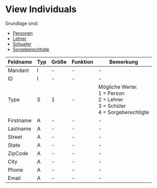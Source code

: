 # View Individuals

Grundlage sind:

* [Personen](https://doc.magellan-toolbox.stueber.de/datenstrukture/tabellen/Personen/)
* [Lehrer](https://doc.magellan-toolbox.stueber.de/datenstruktur/ansichten/Lehrer/)
* [Schueler](https://doc.magellan-toolbox.stueber.de/datenstruktur/tabellen/Schueler/)
* [Sorgeberechtigte](https://doc.magellan-toolbox.stueber.de/datenstruktur/tabellen/Sorgeberechtigte/)

| Feldname  | Typ | Größe | Funktion | Bemerkung                                |
|-----------|-----|-------|----------|------------------------------------------|
| Mandant   | I   | -     | -        | -                                        |
| ID        | I   | -     | -        | -                                        |
| Type      | S   | 1     | -        | Mögliche Werte:<br/>1 = Person<br/>2 = Lehrer<br/>3 = Schüler<br/>4 = Sorgeberechtigte |
| Firstname | A   | -     | -        | -                                        |
| Lastname  | A   | -     | -        | -                                        |
| Street    | A   | -     | -        | -                                        |
| State     | A   | -     | -        | -                                        |
| ZipCode   | A   | -     | -        | -                                        |
| City      | A   | -     | -        | -                                        |
| Phone     | A   | -     | -        | -                                        |
| Email     | A   | -     | -        | -                                        |
